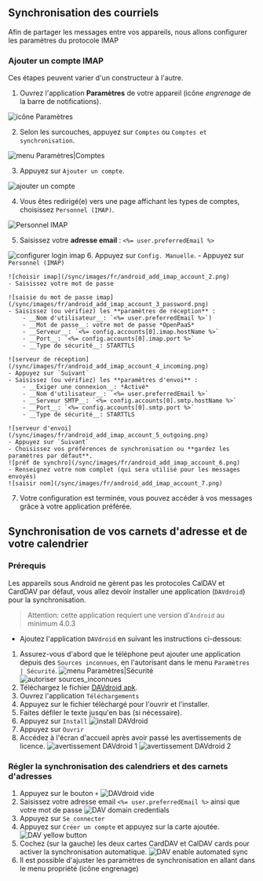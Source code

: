 Synchronisation des courriels
----------------

 Afin de partager les messages entre vos appareils, nous allons configurer les paramètres du protocole IMAP 

### Ajouter un compte IMAP

Ces étapes peuvent varier d'un constructeur à l'autre.

1. Ouvrez l'application **Paramètres** de votre appareil (icône *engrenage* de la barre de notifications).

![icône Paramètres](/sync/images/fr/android_settings_icon.png)

2. Selon les surcouches, appuyez sur `Comptes` ou `Comptes et synchronisation`.

![menu Paramètres|Comptes](/sync/images/fr/android_settings_accounts.png)

3. Appuyez sur `Ajouter un compte`.

![ajouter un compte](/sync/images/fr/android_add_account.png)

4. Vous êtes redirigé(e) vers une page affichant les types de comptes, 
choisissez `Personnel (IMAP)`.

![Personnel IMAP](/sync/images/fr/android_add_imap_account.png)

5. Saisissez votre **adresse email** : `<%= user.preferredEmail %>`

![configurer login imap](/sync/images/fr/android_add_imap_account_1.png)
6. Appuyez sur `Config. Manuelle`.
    - Appuyez sur `Personnel (IMAP)`

    ![choisir imap](/sync/images/fr/android_add_imap_account_2.png)
    - Saisissez votre mot de passe

    ![saisie du mot de passe imap](/sync/images/fr/android_add_imap_account_3_password.png)
    - Saisissez (ou vérifiez) les **paramètres de réception** :    
        - __Nom d'utilisateur__: `<%= user.preferredEmail %>`)
        - __Mot de passe__: votre mot de passe *OpenPaaS*
        - __Serveur__: `<%= config.accounts[0].imap.hostName %>`
        - __Port__: `<%= config.accounts[0].imap.port %>`
        - __Type de sécurité__: STARTTLS

    ![serveur de réception](/sync/images/fr/android_add_imap_account_4_incoming.png)
    - Appuyez sur `Suivant`
    - Saisissez (ou vérifiez) les **paramètres d'envoi** :
        - __Exiger une connexion__: *Activé*
        - __Nom d'utilisateur__: `<%= user.preferredEmail %>`
        - __Serveur SMTP__: `<%= config.accounts[0].smtp.hostName %>`
        - __Port__: `<%= config.accounts[0].smtp.port %>`
        - __Type de sécurité__: STARTTLS

    ![serveur d'envoi](/sync/images/fr/android_add_imap_account_5_outgoing.png)
    - Appuyez sur `Suivant`
    - Choisissez vos préférences de synchronisation ou **gardez les paramètres par défaut**.
    ![préf de synchro](/sync/images/fr/android_add_imap_account_6.png)
    - Renseignez votre nom complet (qui sera utilisé pour les messages envoyés)
    ![saisir nom](/sync/images/fr/android_add_imap_account_7.png)

7. Votre configuration est terminée, vous pouvez accéder à vos messages grâce à votre application préférée.

Synchronisation de vos carnets d'adresse et de votre calendrier
----------------

### Prérequis

Les appareils sous Android ne gèrent pas les protocoles CalDAV et CardDAV par défaut,
vous allez devoir installer une application (`DAVdroid`) pour la synchronisation.   

> Attention: cette application requiert une version d'`Android` au minimum 4.0.3

- Ajoutez l'application `DAVdroid` en suivant les instructions ci-dessous:
1. Assurez-vous d'abord que le téléphone peut ajouter une application depuis des `Sources inconnues`,
en l'autorisant dans le menu `Paramètres | Sécurité`.
![menu Paramètres|Sécurité](/sync/images/fr/android_davdroid_settings_security.png)
![autoriser sources_inconnues](/sync/images/fr/android_davdroid_unknown_src.png)
2. Téléchargez le fichier [DAVdroid apk].
3. Ouvrez l'application `Téléchargements`
4. Appuyez sur le fichier téléchargé pour l'ouvrir et l'installer.
5. Faites défiler le texte jusqu'en bas (si nécessaire).
6. Appuyez sur `Install`
![install DAVdroid](/sync/images/fr/android_davdroid_installed.png)
7. Appuyez sur `Ouvrir`
8. Accédez à l'écran d'accueil après avoir passé les avertissements de licence.
![avertissement DAVdroid 1](/sync/images/fr/android_davdroid_1strun_1.png)
![avertissement DAVdroid 2](/sync/images/fr/android_davdroid_1strun_2.png)

### Régler la synchronisation des calendriers et des carnets d'adresses

1. Appuyez sur le bouton `+`
![DAVdroid vide](/sync/images/fr/android_davdroid_empty.png)
2. Saisissez votre adresse email `<%= user.preferredEmail %>` ainsi que votre mot de passe
![DAV domain credentials](/sync/images/fr/android_davdroid_add_account.png)
3. Appuyez sur `Se connecter`
4. Appuyez sur `Créer un compte` et appuyez sur la carte ajoutée.
![DAV yellow button](/sync/images/fr/android_davdroid_accounts_list.png)
5. Cochez (sur la gauche) les deux cartes CardDAV et CalDAV cards pour activer la synchronisation automatique.
![DAV enable automated sync](/sync/images/fr/android_davdroid_enable_autosync.png)
6. Il est possible d'ajuster les paramètres de synchronisation en allant dans le menu propriété (icône engrenage)

[DAVdroid apk]: https://f-droid.org/repo/at.bitfire.davdroid_136.apk

